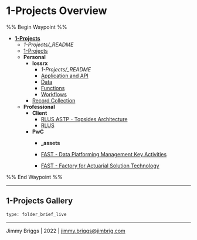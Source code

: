 # 1-Projects Overview

%% Begin Waypoint %%

* **[1-Projects](1-Projects.md)**
  * *1-Projects/_README*
  * [1-Projects](1-Projects.md)
  * **Personal**
    * **lossrx**
      * *1-Projects/_README*
      * [Application and API](Personal/lossrx/Application%20and%20API.md)
      * [Data](Personal/lossrx/Data.md)
      * [Functions](Personal/lossrx/Functions.md)
      * [Workflows](Personal/lossrx/Workflows.md)
    * [Record Collection](Personal/Record%20Collection.md)
  * **Professional**
    * **Client**
      * [RLUS ASTP - Topsides Architecture](Professional/Client/RLUS%20ASTP%20-%20Topsides%20Architecture.md)
      * [RLUS](Professional/Client/RLUS.md)
    * **PwC**
      * **\_assets**
      
      * [FAST - Data Platforming Management Key Activities](Professional/PwC/FAST%20-%20Data%20Platforming%20Management%20Key%20Activities.md)
      
      * [FAST - Factory for Actuarial Solution Technology](Professional/PwC/FAST%20-%20Factory%20for%20Actuarial%20Solution%20Technology.md)

%% End Waypoint %%

---

## 1-Projects Gallery

````ccard
type: folder_brief_live
````

---

Jimmy Briggs | 2022 | <jimmy.briggs@jimbrig.com>
